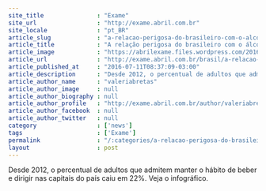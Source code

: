 ```yaml
---
site_title               : "Exame"
site_url                 : "http://exame.abril.com.br"
site_locale              : "pt_BR"
article_slug             : "a-relacao-perigosa-do-brasileiro-com-o-alcool-e-o-volante"
article_title            : "A relação perigosa do brasileiro com o álcool e o volante"
article_image            : "https://abrilexame.files.wordpress.com/2016/09/size_960_16_9_caneca-de-cerveja-thinkstoc4.jpg?quality=70&strip=all&w=960"
article_url              : "http://exame.abril.com.br/brasil/a-relacao-perigosa-do-brasileiro-com-o-alcool-e-o-volante/"
article_published_at     : "2016-07-11T08:37:09-03:00"
article_description      : "Desde 2012, o percentual de adultos que admitem manter o hábito de beber e dirigir nas capitais do país caiu em 22%. Veja o infográfico."
article_author_name      : "valeriabretas"
article_author_image     : null
article_author_biography : null
article_author_profile   : "http://exame.abril.com.br/author/valeriabretas/"
article_author_facebook  : null
article_author_twitter   : null
category                 : ['news']
tags                     : ['Exame']
permalink                : "/:categories/a-relacao-perigosa-do-brasileiro-com-o-alcool-e-o-volante/"
layout                   : post
---
```


Desde 2012, o percentual de adultos que admitem manter o hábito de beber e dirigir nas capitais do país caiu em 22%. Veja o infográfico.
